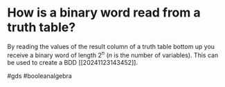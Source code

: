 # How is a binary word read from a truth table? 
By reading the values of the result column of a truth table bottom up you receive a binary word of length $2^n$ ($n$ is the number of variables).
This can be used to create a BDD [[20241123143452]].

#gds #booleanalgebra